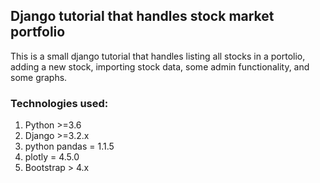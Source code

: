 ## Django tutorial that handles stock market portfolio
This is a small django tutorial that handles listing all stocks in a portolio, adding a new stock, importing stock data, some admin functionality, and some graphs. 

### Technologies used:
1. Python >=3.6
2. Django >=3.2.x
3. python pandas = 1.1.5
4. plotly = 4.5.0
5. Bootstrap > 4.x 

